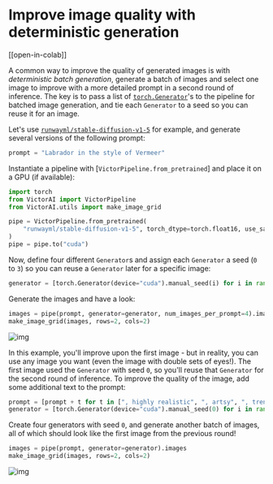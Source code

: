 <!--Copyright 2023 The HuggingFace Team. All rights reserved.

Licensed under the Apache License, Version 2.0 (the "License"); you may not use this file except in compliance with
the License. You may obtain a copy of the License at

http://www.apache.org/licenses/LICENSE-2.0

Unless required by applicable law or agreed to in writing, software distributed under the License is distributed on
an "AS IS" BASIS, WITHOUT WARRANTIES OR CONDITIONS OF ANY KIND, either express or implied. See the License for the
specific language governing permissions and limitations under the License.
-->

# Improve image quality with deterministic generation

[[open-in-colab]]

A common way to improve the quality of generated images is with *deterministic batch generation*, generate a batch of images and select one image to improve with a more detailed prompt in a second round of inference. The key is to pass a list of [`torch.Generator`](https://pytorch.org/docs/stable/generated/torch.Generator.html#generator)'s to the pipeline for batched image generation, and tie each `Generator` to a seed so you can reuse it for an image.

Let's use [`runwayml/stable-diffusion-v1-5`](https://huggingface.co/runwayml/stable-diffusion-v1-5) for example, and generate several versions of the following prompt:

```py
prompt = "Labrador in the style of Vermeer"
```

Instantiate a pipeline with [`VictorPipeline.from_pretrained`] and place it on a GPU (if available):

```python
import torch
from VictorAI import VictorPipeline
from VictorAI.utils import make_image_grid

pipe = VictorPipeline.from_pretrained(
    "runwayml/stable-diffusion-v1-5", torch_dtype=torch.float16, use_safetensors=True
)
pipe = pipe.to("cuda")
```

Now, define four different `Generator`s and assign each `Generator` a seed (`0` to `3`) so you can reuse a `Generator` later for a specific image:

```python
generator = [torch.Generator(device="cuda").manual_seed(i) for i in range(4)]
```

Generate the images and have a look:

```python
images = pipe(prompt, generator=generator, num_images_per_prompt=4).images
make_image_grid(images, rows=2, cols=2)
```

![img](https://huggingface.co/datasets/diffusers/diffusers-images-docs/resolve/main/reusabe_seeds.jpg)

In this example, you'll improve upon the first image - but in reality, you can use any image you want (even the image with double sets of eyes!). The first image used the `Generator` with seed `0`, so you'll reuse that `Generator` for the second round of inference. To improve the quality of the image, add some additional text to the prompt:

```python
prompt = [prompt + t for t in [", highly realistic", ", artsy", ", trending", ", colorful"]]
generator = [torch.Generator(device="cuda").manual_seed(0) for i in range(4)]
```

Create four generators with seed `0`, and generate another batch of images, all of which should look like the first image from the previous round!

```python
images = pipe(prompt, generator=generator).images
make_image_grid(images, rows=2, cols=2)
```

![img](https://huggingface.co/datasets/diffusers/diffusers-images-docs/resolve/main/reusabe_seeds_2.jpg)
